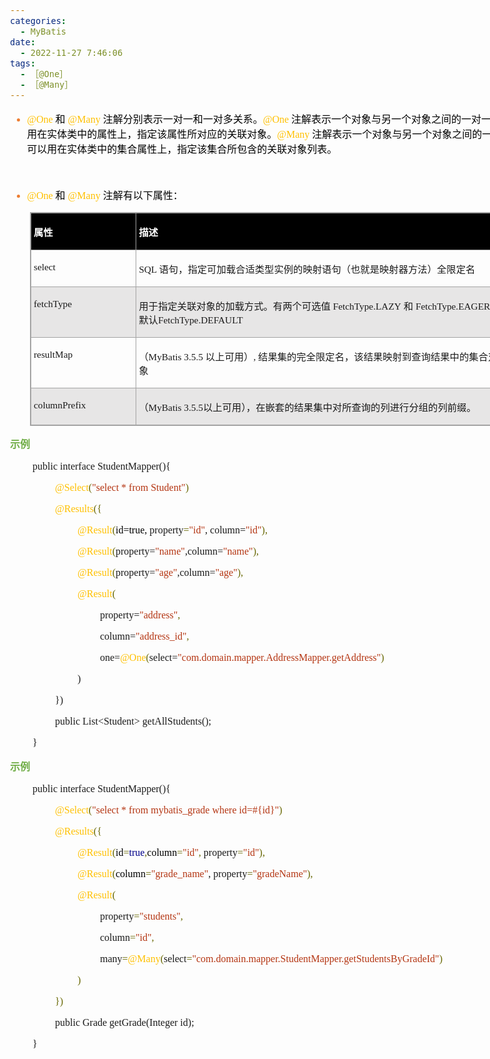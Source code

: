 ```yaml
---
categories:
  - MyBatis
date:
  - 2022-11-27 7:46:06
tags:
  - ［@One］
  - ［@Many］
---
```


<body lang=zh-CN style='font-family:"Microsoft YaHei UI";font-size:12.0pt'>
<!--StartFragment-->

<div style='direction:ltr;border-width:100%'>

<div style='direction:ltr;margin-top:0in;margin-left:0in;width:9.1326in'>

<div style='direction:ltr;margin-top:0in;margin-left:0in;width:9.1326in'>

<ul type=disc style='direction:ltr;unicode-bidi:embed;margin-top:0in;
 margin-bottom:0in'>
 <li style='margin-top:0;margin-bottom:0;vertical-align:middle;color:#ED7D31'><span
     style='font-family:"Comic Sans MS";font-size:12.0pt;color:#FFC000'
     lang=zh-CN>@</span><span style='font-family:"Comic Sans MS";font-size:
     12.0pt;color:#FFC000' lang=en-US>One </span><span style='font-family:"Microsoft YaHei UI";
     font-size:12.0pt;color:black' lang=zh-CN>和</span><span style='font-family:
     "Comic Sans MS";font-size:12.0pt;color:#ED7D31' lang=en-US> </span><span
     style='font-family:"Comic Sans MS";font-size:12.0pt;color:#FFC000'
     lang=zh-CN>@</span><span style='font-family:"Comic Sans MS";font-size:
     12.0pt;color:#FFC000' lang=en-US>Many </span><span style='font-family:
     "Microsoft YaHei UI";font-size:12.0pt;color:black' lang=zh-CN>注解分别表示一对一和一对多关系。</span><span
     style='font-family:"Comic Sans MS";font-size:12.0pt;color:#FFC000'
     lang=zh-CN>@One</span><span style='font-family:"Comic Sans MS";font-size:
     12.0pt;color:black' lang=en-US> </span><span style='font-family:"Microsoft YaHei UI";
     font-size:12.0pt;color:black' lang=zh-CN>注解表示一个对象与另一个对象之间的一对一关系。它可以用在实体类中的属性上，指定该属性所对应的关联对象。</span><span
     style='font-family:"Comic Sans MS";font-size:12.0pt;color:#FFC000'
     lang=zh-CN>@Many</span><span style='font-family:"Comic Sans MS";
     font-size:12.0pt;color:black' lang=en-US> </span><span style='font-family:
     "Microsoft YaHei UI";font-size:12.0pt;color:black' lang=zh-CN>注解表示一个对象与另一个对象之间的一对多关系。它可以用在实体类中的集合属性上，指定该集合所包含的关联对象列表。</span></li>
</ul>

<p style='font-family:"Comic Sans MS";font-size:12.0pt;color:#ED7D31'>&nbsp;</p>

<ul type=disc style='direction:ltr;unicode-bidi:embed;margin-top:0in;
 margin-bottom:0in'>
 <li style='margin-top:0;margin-bottom:0;vertical-align:middle;color:#ED7D31'><span
     style='font-family:"Comic Sans MS";font-size:12.0pt;color:#FFC000'
     lang=zh-CN>@</span><span style='font-family:"Comic Sans MS";font-size:
     12.0pt;color:#FFC000' lang=en-US>One </span><span style='font-family:"Microsoft YaHei UI";
     font-size:12.0pt;color:black' lang=zh-CN>和</span><span style='font-family:
     "Comic Sans MS";font-size:12.0pt;color:#ED7D31' lang=en-US> </span><span
     style='font-family:"Comic Sans MS";font-size:12.0pt;color:#FFC000'
     lang=zh-CN>@</span><span style='font-family:"Comic Sans MS";font-size:
     12.0pt;color:#FFC000' lang=en-US>Many </span><span style='font-family:
     "Microsoft YaHei UI";font-size:12.0pt;color:black' lang=zh-CN>注解有以下属性：</span></li>
</ul>

<div style='direction:ltr'>

<table border=1 cellpadding=0 cellspacing=0 valign=top style='direction:ltr;
 border-collapse:collapse;border-style:solid;border-color:#A3A3A3;border-width:
 1pt;margin-left:.3333in' title="" summary="">
 <tr>
  <td style='border-style:solid;border-color:#A3A3A3;border-width:1pt;
  background-color:black;vertical-align:top;width:1.659in;padding:2.0pt 3.0pt 2.0pt 3.0pt'>
  <p style='font-family:"Microsoft YaHei UI";font-size:11.5pt;
  color:white'><span style='font-weight:bold'>属性</span></p>
  </td>
  <td style='border-style:solid;border-color:#A3A3A3;border-width:1pt;
  background-color:black;vertical-align:top;width:6.0493in;padding:2.0pt 3.0pt 2.0pt 3.0pt'>
  <p style='font-family:"Microsoft YaHei UI";font-size:11.5pt;
  color:white'><span style='font-weight:bold'>描述</span></p>
  </td>
 </tr>
 <tr>
  <td style='border-style:solid;border-color:#A3A3A3;border-width:1pt;
  vertical-align:top;width:1.659in;padding:2.0pt 3.0pt 2.0pt 3.0pt'>
  <p style='font-family:"Comic Sans MS";font-size:11.5pt'>select</p>
  </td>
  <td style='border-style:solid;border-color:#A3A3A3;border-width:1pt;
  vertical-align:top;width:6.0493in;padding:2.0pt 3.0pt 2.0pt 3.0pt'>
  <p style='font-size:11.5pt'><span style='font-family:"Comic Sans MS"'
  lang=en-US>SQL </span><span style='font-family:"Microsoft YaHei UI"'
  lang=zh-CN>语句，指定可加载合适类型实例的映射语句（也就是映射器方法）全限定名</span></p>
  </td>
 </tr>
 <tr>
  <td style='border-style:solid;border-color:#A3A3A3;border-width:1pt;
  background-color:#E7E6E6;vertical-align:top;width:1.659in;padding:2.0pt 3.0pt 2.0pt 3.0pt'>
  <p style='font-family:"Comic Sans MS";font-size:11.5pt'>fetchType</p>
  </td>
  <td style='border-style:solid;border-color:#A3A3A3;border-width:1pt;
  background-color:#E7E6E6;vertical-align:top;width:6.0493in;padding:2.0pt 3.0pt 2.0pt 3.0pt'>
  <p style='font-size:11.5pt'><span style='font-family:"Microsoft YaHei UI"'
  lang=zh-CN>用于指定关联对象的加载方式。有两个可选值</span><span style='font-family:"Comic Sans MS"'
  lang=en-US> </span><span style='font-family:"Comic Sans MS"' lang=zh-CN>FetchType.LAZY</span><span
  style='font-family:"Comic Sans MS"' lang=en-US> </span><span
  style='font-family:"Microsoft YaHei UI"' lang=zh-CN>和</span><span
  style='font-family:"Comic Sans MS"' lang=en-US> </span><span
  style='font-family:"Comic Sans MS"' lang=zh-CN>FetchType.EAGER</span><span
  style='font-family:"Microsoft YaHei UI"' lang=zh-CN>。默认</span><span
  style='font-family:"Comic Sans MS"' lang=zh-CN>FetchType.DEFAULT</span></p>
  </td>
 </tr>
 <tr>
  <td style='border-style:solid;border-color:#A3A3A3;border-width:1pt;
  vertical-align:top;width:1.659in;padding:2.0pt 3.0pt 2.0pt 3.0pt'>
  <p style='font-family:"Comic Sans MS";font-size:11.5pt'>resultMap</p>
  </td>
  <td style='border-style:solid;border-color:#A3A3A3;border-width:1pt;
  vertical-align:top;width:6.1187in;padding:2.0pt 3.0pt 2.0pt 3.0pt'>
  <p style='font-size:11.5pt'><span style='font-family:"Microsoft YaHei UI"'
  lang=zh-CN>（</span><span style='font-family:"Comic Sans MS"' lang=en-US>MyBatis
  </span><span style='font-family:"Comic Sans MS"' lang=zh-CN>3.5.5</span><span
  style='font-family:"Comic Sans MS"' lang=en-US> </span><span
  style='font-family:"Microsoft YaHei UI"' lang=zh-CN>以上可用）</span><span
  style='font-family:"Comic Sans MS"' lang=zh-CN>, </span><span
  style='font-family:"Microsoft YaHei UI"' lang=zh-CN>结果集的完全限定名，该结果映射到查询结果中的集合对象</span></p>
  </td>
 </tr>
 <tr>
  <td style='border-style:solid;border-color:#A3A3A3;border-width:1pt;
  background-color:#E7E6E6;vertical-align:top;width:1.659in;padding:2.0pt 3.0pt 2.0pt 3.0pt'>
  <p style='font-family:"Comic Sans MS";font-size:11.5pt'>columnPrefix</p>
  </td>
  <td style='border-style:solid;border-color:#A3A3A3;border-width:1pt;
  background-color:#E7E6E6;vertical-align:top;width:6.0493in;padding:2.0pt 3.0pt 2.0pt 3.0pt'>
  <p style='font-size:11.5pt'><span style='font-family:"Microsoft YaHei UI"'
  lang=zh-CN>（</span><span style='font-family:"Comic Sans MS"' lang=en-US>MyBatis
  </span><span style='font-family:"Comic Sans MS"' lang=zh-CN>3.5.5</span><span
  style='font-family:"Microsoft YaHei UI"' lang=zh-CN>以上可用），在嵌套的结果集中对所查询的列进行分组的列前缀。
  </span></p>
  </td>
 </tr>
</table>

</div>

<p style='font-family:"Microsoft YaHei UI";font-size:12.0pt;
color:#70AD47'><span style='font-weight:bold'>示例</span></p>

<p style='margin-left:.375in;font-family:"Comic Sans MS";font-size:
12.0pt'><span lang=zh-CN>public</span><span lang=en-US> </span><span
lang=zh-CN>interface </span><span lang=en-US>Student</span><span lang=zh-CN>Mapper(</span><span
lang=en-US>){</span></p>

<p style='margin-left:.75in;font-family:"Comic Sans MS";font-size:
12.0pt'><span style='color:#FFC000'>@Select</span><span style='color:#666600'>(</span><span
style='color:#B43512'>&quot;select * from Student&quot;</span><span
style='color:#666600'>)</span></p>

<p style='margin-left:.75in;font-family:"Comic Sans MS";font-size:
12.0pt'><span style='color:#FFC000'>@Results</span><span style='color:#666600'>({</span></p>

<p style='margin-left:1.125in;font-family:"Comic Sans MS";
font-size:12.0pt'><span style='color:#FFC000' lang=zh-CN>@Result</span><span
style='color:#666600' lang=zh-CN>(</span><span style='color:black' lang=zh-CN>id=true,</span><span
lang=en-US> </span><span lang=zh-CN>property</span><span style='color:#666600'
lang=zh-CN>=</span><span style='color:#B43512' lang=zh-CN>&quot;id&quot;</span><span
lang=zh-CN>,</span><span lang=en-US> </span><span lang=zh-CN>column=</span><span
style='color:#B43512' lang=zh-CN>&quot;id&quot;</span><span style='color:#666600'
lang=zh-CN>),</span></p>

<p style='margin-left:1.125in;font-family:"Comic Sans MS";
font-size:12.0pt'><span style='color:#FFC000'>@Result</span><span
style='color:#666600'>(</span>property=<span style='color:#B43512'>&quot;name&quot;</span>,column=<span
style='color:#B43512'>&quot;name&quot;</span><span style='color:#666600'>),</span></p>

<p style='margin-left:1.125in;font-family:"Comic Sans MS";
font-size:12.0pt'><span style='color:#FFC000'>@Result</span><span
style='color:#666600'>(</span>property=<span style='color:#B43512'>&quot;age&quot;</span>,column=<span
style='color:#B43512'>&quot;age&quot;</span><span style='color:#666600'>),</span></p>

<p style='margin-left:1.125in;font-family:"Comic Sans MS";
font-size:12.0pt'><span style='color:#FFC000'>@Result</span><span
style='color:#666600'>(</span></p>

<p style='margin-left:1.5in;font-family:"Comic Sans MS";font-size:
12.0pt'>property=<span style='color:#B43512'>&quot;address&quot;</span><span
style='color:#666600'>,</span></p>

<p style='margin-left:1.5in;font-family:"Comic Sans MS";font-size:
12.0pt'>column=<span style='color:#B43512'>&quot;address_id&quot;</span><span
style='color:#666600'>,</span></p>

<p style='margin-left:1.5in;font-family:"Comic Sans MS";font-size:
12.0pt'><span lang=zh-CN>one=</span><span style='color:#FFC000' lang=zh-CN>@One</span><span
style='color:#666600' lang=zh-CN>(</span><span lang=zh-CN>select=</span><span
style='color:#B43512' lang=zh-CN>&quot;com.</span><span style='color:#B43512'
lang=en-US>domain</span><span style='color:#B43512' lang=zh-CN>.mapper.AddressMapper.getAddress&quot;</span><span
style='color:#666600' lang=zh-CN>)</span></p>

<p style='margin-left:1.125in;font-family:"Comic Sans MS";
font-size:12.0pt'>)<span style='mso-spacerun:yes'>  </span></p>

<p style='margin-left:.75in;font-family:"Comic Sans MS";font-size:
12.0pt'>})<span style='mso-spacerun:yes'>  </span></p>

<p style='margin-left:.75in;font-family:"Comic Sans MS";font-size:
12.0pt'>public List&lt;Student&gt; getAllStudents();</p>

<p style='margin-left:.375in;font-family:"Comic Sans MS";font-size:
12.0pt'>}</p>

<p style='font-family:"Microsoft YaHei UI";font-size:12.0pt;
color:#70AD47'><span style='font-weight:bold'>示例</span></p>

<p style='margin-left:.375in;font-family:"Comic Sans MS";font-size:
12.0pt'><span lang=zh-CN>public</span><span lang=en-US> </span><span
lang=zh-CN>interface </span><span lang=en-US>Student</span><span lang=zh-CN>Mapper(</span><span
lang=en-US>){</span></p>

<p style='margin-left:.75in;font-family:"Comic Sans MS";font-size:
12.0pt'><span style='color:#FFC000'>@Select</span><span style='color:#666600'>(</span><span
style='color:#B43512'>&quot;select * from mybatis_grade where id=#{id}&quot;</span><span
style='color:#666600'>)</span><span style='color:black'><span
style='mso-spacerun:yes'>  </span></span></p>

<p style='margin-left:.75in;font-family:"Comic Sans MS";font-size:
12.0pt'><span style='color:#FFC000'>@Results</span><span style='color:#666600'>({</span></p>

<p style='margin-left:1.125in;font-family:"Comic Sans MS";
font-size:12.0pt'><span style='color:#FFC000' lang=zh-CN>@Result</span><span
style='color:#666600' lang=zh-CN>(</span><span style='color:black' lang=zh-CN>id</span><span
style='color:#666600' lang=zh-CN>=</span><span style='color:#000088'
lang=zh-CN>true</span><span style='color:#666600' lang=zh-CN>,</span><span
style='color:black' lang=zh-CN>column</span><span style='color:#666600'
lang=zh-CN>=</span><span style='color:#B43512' lang=zh-CN>&quot;id&quot;</span><span
style='color:#666600' lang=zh-CN>,</span><span style='color:#666600'
lang=en-US> </span><span lang=zh-CN>property</span><span style='color:#666600'
lang=zh-CN>=</span><span style='color:#B43512' lang=zh-CN>&quot;id&quot;</span><span
style='color:#666600' lang=zh-CN>),</span><span style='color:black' lang=zh-CN><span
style='mso-spacerun:yes'>  </span></span></p>

<p style='margin-left:1.125in;font-family:"Comic Sans MS";
font-size:12.0pt'><span style='color:#FFC000' lang=zh-CN>@Result</span><span
style='color:#666600' lang=zh-CN>(</span><span style='color:black' lang=zh-CN>column</span><span
style='color:#666600' lang=zh-CN>=</span><span style='color:#B43512'
lang=zh-CN>&quot;grade_name&quot;</span><span lang=zh-CN>,</span><span
lang=en-US> </span><span lang=zh-CN>property</span><span style='color:#666600'
lang=zh-CN>=</span><span style='color:#B43512' lang=zh-CN>&quot;gradeName&quot;</span><span
style='color:#666600' lang=zh-CN>),</span><span style='color:black' lang=zh-CN><span
style='mso-spacerun:yes'>  </span></span></p>

<p style='margin-left:1.125in;font-family:"Comic Sans MS";
font-size:12.0pt'><span style='color:#FFC000'>@Result</span><span
style='color:#666600'>(</span></p>

<p style='margin-left:1.5in;font-family:"Comic Sans MS";font-size:
12.0pt'>property<span style='color:#666600'>=</span><span style='color:#B43512'>&quot;students&quot;</span><span
style='color:#666600'>,</span></p>

<p style='margin-left:1.5in;font-family:"Comic Sans MS";font-size:
12.0pt'>column<span style='color:#666600'>=</span><span style='color:#B43512'>&quot;id&quot;</span><span
style='color:#666600'>,</span></p>

<p style='margin-left:1.5in;font-family:"Comic Sans MS";font-size:
12.0pt'><span lang=zh-CN>many</span><span style='color:#666600' lang=zh-CN>=</span><span
style='color:#FFC000' lang=zh-CN>@Many</span><span style='color:#666600'
lang=zh-CN>(</span><span lang=zh-CN>select</span><span style='color:#666600'
lang=zh-CN>=</span><span style='color:#B43512' lang=zh-CN>&quot;com.</span><span
style='color:#B43512' lang=en-US>domain</span><span style='color:#B43512'
lang=zh-CN>.mapper.StudentMapper.getStudentsByGradeId&quot;</span><span
style='color:#666600' lang=zh-CN>)</span></p>

<p style='margin-left:1.125in;font-family:"Comic Sans MS";
font-size:12.0pt'><span style='color:#666600'>)</span><span style='color:black'><span
style='mso-spacerun:yes'>  </span></span></p>

<p style='margin-left:.75in;font-family:"Comic Sans MS";font-size:
12.0pt'><span style='color:#666600'>})</span><span style='color:black'><span
style='mso-spacerun:yes'>  </span></span></p>

<p style='margin-left:.75in;font-family:"Comic Sans MS";font-size:
12.0pt'><span lang=zh-CN>public Grade getGrade(</span><span lang=en-US>Integer</span><span
lang=zh-CN> id);</span></p>

<p style='margin-left:.375in;font-family:"Comic Sans MS";font-size:
12.0pt'>}</p>

</div>

</div>

</div>

<!--EndFragment-->
</body>
